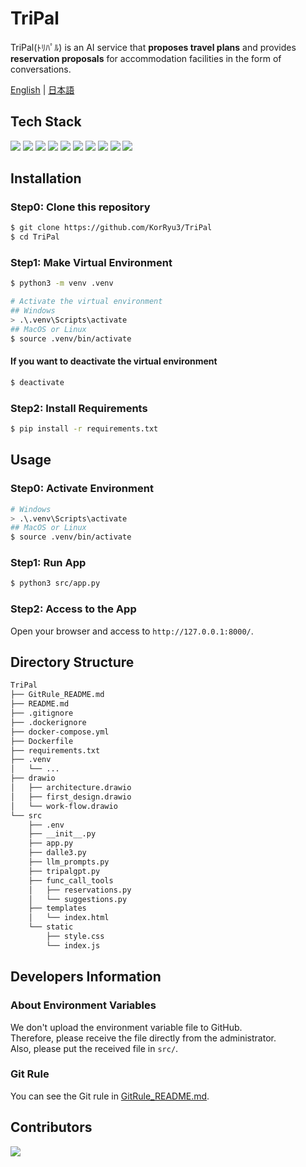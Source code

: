 # TriPal
TriPal(ﾄﾘﾊﾟﾙ) is an AI service that **proposes travel plans** and provides **reservation proposals** for accommodation facilities in the form of conversations.

[English](./README.md) | [日本語](./README_jp.md)

## Tech Stack
<!-- シールド一覧 -->
<!-- https://shields.io/badges -->
<!-- https://simpleicons.org/ -->
<p style="display: inline">
    <!-- フロントエンド -->
    <img src="https://img.shields.io/badge/-HTML5-E34F26.svg?logo=html5&logoColor=white&style=for-the-badge">
    <img src="https://img.shields.io/badge/-CSS3-1572B6.svg?logo=css3&logoColor=white&style=for-the-badge">
    <img src="https://img.shields.io/badge/-JavaScript-F7DF1E.svg?logo=javascript&logoColor=black&style=for-the-badge">
    <img src="https://img.shields.io/badge/-Jinja2-B41717.svg?logo=jinja&logoColor=white&style=for-the-badge">
    <!-- バックエンド -->
    <img src="https://img.shields.io/badge/-Python-F2C63C.svg?logo=python&style=for-the-badge">
    <img src="https://img.shields.io/badge/-FastAPI-009688.svg?logo=fastapi&logoColor=0d0d0d&style=for-the-badge">
    <img src="https://img.shields.io/badge/-LangChain-000000.svg?logo=langchain&logoColor=white&style=for-the-badge">
    <!-- インフラ -->
    <img src="https://img.shields.io/badge/-Docker-1488C6.svg?logo=docker&style=for-the-badge">
    <img src="https://img.shields.io/badge/-github_actions-F9F9F9.svg?logo=github-actions&style=for-the-badge">
    <img src="https://img.shields.io/badge/-azure-0078D4.svg?logo=Microsoft-Azure&style=for-the-badge">
</p>

## Installation
### Step0: Clone this repository
```bash
$ git clone https://github.com/KorRyu3/TriPal
$ cd TriPal
```

### Step1: Make Virtual Environment
```bash
$ python3 -m venv .venv

# Activate the virtual environment
## Windows
> .\.venv\Scripts\activate
## MacOS or Linux
$ source .venv/bin/activate
```

#### If you want to deactivate the virtual environment
```bash
$ deactivate
```

### Step2: Install Requirements
```bash
$ pip install -r requirements.txt
```


## Usage
### Step0: Activate Environment
```bash
# Windows
> .\.venv\Scripts\activate
## MacOS or Linux
$ source .venv/bin/activate
```

### Step1: Run App
```bash
$ python3 src/app.py
```

### Step2: Access to the App
Open your browser and access to `http://127.0.0.1:8000/`.


## Directory Structure
```bash
TriPal
├── GitRule_README.md
├── README.md
├── .gitignore
├── .dockerignore
├── docker-compose.yml
├── Dockerfile
├── requirements.txt
├── .venv
│   └── ...
├── drawio
│   ├── architecture.drawio
│   ├── first_design.drawio
│   └── work-flow.drawio
└── src
    ├── .env
    ├── __init__.py
    ├── app.py
    ├── dalle3.py
    ├── llm_prompts.py
    ├── tripalgpt.py
    ├── func_call_tools
    │   ├── reservations.py
    │   └── suggestions.py
    ├── templates
    │   └── index.html
    └── static
        ├── style.css
        └── index.js
```

## Developers Information

### About Environment Variables
We don't upload the environment variable file to GitHub.  
Therefore, please receive the file directly from the administrator.  
Also, please put the received file in `src/`.

### Git Rule
You can see the Git rule in [GitRule_README.md](./GitRule_README.md).

## Contributors
<!-- generateの仕方は https://contrib.rocks/preview を参照 -->
<a href="https://github.com/KorRyu3/TriPal/graphs/contributors">
  <img src="https://contrib.rocks/image?repo=KorRyu3/TriPal" />
</a>
